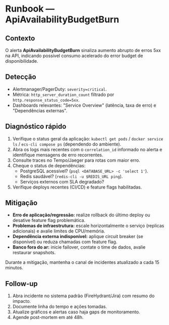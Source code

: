 # Runbook — ApiAvailabilityBudgetBurn

## Contexto

O alerta **ApiAvailabilityBudgetBurn** sinaliza aumento abrupto de erros 5xx na API, indicando possível consumo acelerado do error budget de disponibilidade.

## Detecção

* Alertmanager/PagerDuty: `severity=critical`.
* Métrica: `http_server_duration_count` filtrado por `http.response_status_code=5xx`.
* Dashboards relevantes: "Service Overview" (latência, taxa de erro) e "Dependências externas".

## Diagnóstico rápido

1. Verifique o status geral da aplicação: `kubectl get pods` / `docker service ls` / `ecs-cli compose ps` (dependendo do ambiente).
2. Abra os logs mais recentes com o `correlation_id` informado no alerta e identifique mensagens de erro recorrentes.
3. Consulte traces no Tempo/Jaeger para rotas com maior erro.
4. Cheque o status de dependências:
   * PostgreSQL acessível? (`psql <DATABASE_URL> -c 'select 1'`).
   * Redis saudável? (`redis-cli -u $REDIS_URL ping`).
   * Serviços externos com SLA degradado?
5. Verifique deploys recentes (CI/CD) e feature flags habilitadas.

## Mitigação

* **Erro de aplicação/regressão:** realize rollback do último deploy ou desative feature flag problemática.
* **Problemas de infraestrutura:** escale horizontalmente o serviço (replicas adicionais) e avalie limites de CPU/memória.
* **Dependência externa indisponível:** aplique circuit breaker (se disponível) ou reduza chamadas com feature flag.
* **Banco fora do ar:** inicie failover, contate o time de dados, avalie restaurar snapshots.

Durante a mitigação, mantenha o canal de incidentes atualizado a cada 15 minutos.

## Follow-up

1. Abra incidente no sistema padrão (FireHydrant/Jira) com resumo do impacto.
2. Documente linha do tempo e ações tomadas.
3. Atualize gráficos e alertas caso haja gaps de monitoramento.
4. Agende post-mortem em até 48h.
